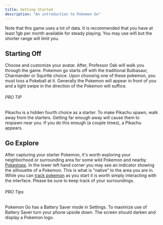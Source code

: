 ```yaml
---
title: Getting Started
description: "An introduction to Pokemon Go"
---
```


Note that this game uses a lot of data. It is recommended that you have at least 1gb per month available for steady playing. You may use wifi but the shorter range will limit you.

## Starting Off
Choose and customize your avatar. After, Professor Oak will walk you through the game. Pokemon go starts off with the traditional Bulbasaur, Charmander or Squirtle choice. Upon choosing one of these pokemon, you must toss a Pokeball at it. Generally the Pokemon will appear in front of you and a light swipe in the direction of the Pokemon will suffice.

###### PRO TIP
Pikachu is a hidden fourth choice as a starter. To make Pikachu spawn, walk away from the starters. Getting far enough away will cause them to respawn near you. If you do this enough (a couple times), a Pikachu appears.

## Go Explore
After capturing your starter Pokemon, it's worth exploring your neighborhood or surrounding area for some wild Pokemon and nearby [Pokestops](/glossary/pokestops/). In the lower left hand corner you may see an indicator showing the silhouette of a Pokemon. This is what is "native" to the area you are in. While you can [track pokemon](/how-to-track-pokemon/) as you start it is worth simply interacting with the interface. Please be sure to keep track of your surroundings.

###### PRO Tips
Pokemon Go has a Battery Saver mode in Settings. To maximize use of Battery Saver turn your phone upside down. The screen should darken and display a Pokemon logo.
